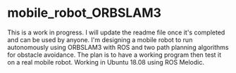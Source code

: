 # mobile_robot_ORBSLAM3
This is a work in progress. I will update the readme file once it's completed and can be used by anyone. I'm designing a mobile robot to run autonomously using ORBSLAM3 with ROS and two path planning algorithms for obstacle avoidance. The plan is to have a working program then test it on a real mobile robot.
Working in Ubuntu 18.08 using ROS Melodic.
